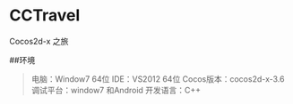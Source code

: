 # CCTravel
Cocos2d-x 之旅

##环境
> 电脑：Window7 64位
> IDE：VS2012 64位
> Cocos版本：cocos2d-x-3.6
> 调试平台：window7 和Android
> 开发语言：C++